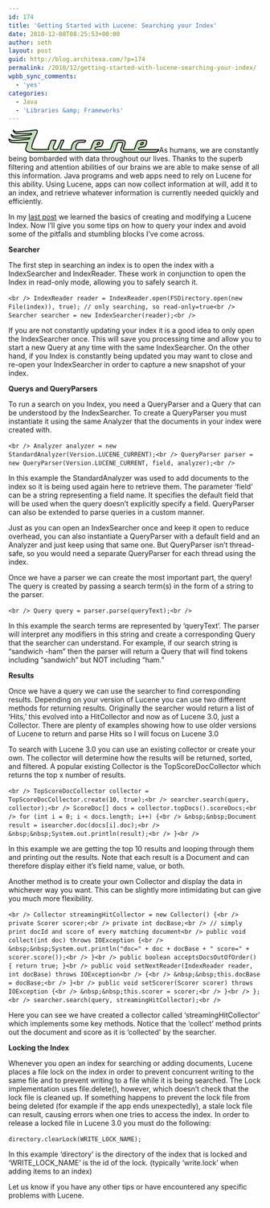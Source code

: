 ```yaml
---
id: 174
title: 'Getting Started with Lucene: Searching your Index'
date: 2010-12-08T08:25:53+00:00
author: seth
layout: post
guid: http://blog.architexa.com/?p=174
permalink: /2010/12/getting-started-with-lucene-searching-your-index/
wpbb_sync_comments:
  - 'yes'
categories:
  - Java
  - 'Libraries &amp; Frameworks'
---
```

<!--S-ButtonZ 1.1.5 Start-->

<div style="float: left; width: 42px; padding-right: 10px; margin: 0 -52px 0 0; position: relative; left: -62px; top: 8px">
</div>

<!--S-ButtonZ 1.1.5 End-->

[<img class="alignright size-full wp-image-166" title="lucene_green_300" src="assets/uploads/2010/11/lucene_green_300.gif" alt="" width="300" height="46" />](assets/uploads/2010/11/lucene_green_300.gif)As humans, we are constantly being bombarded with data throughout our lives. Thanks to the superb filtering and attention abilities of our brains we are able to make sense of all this information. Java programs and web apps need to rely on Lucene for this ability. Using Lucene, apps can now collect information at will, add it to an index, and retrieve whatever information is currently needed quickly and efficiently.

In my [last post](http://blog.architexa.com/2010/11/getting-started-with-lucene-creating-an-index/) we learned the basics of creating and modifying a Lucene Index. Now I&#8217;ll give you some tips on how to query your index and avoid some of the pitfalls and stumbling blocks I&#8217;ve come across.
  
<!--more-->


  
**Searcher**

The first step in searching an index is to open the index with a IndexSearcher and IndexReader. These work in conjunction to open the Index in read-only mode, allowing you to safely search it.

`<br />
IndexReader reader = IndexReader.open(FSDirectory.open(new File(index)), true); // only searching, so read-only=true<br />
Searcher searcher = new IndexSearcher(reader);<br />
` 

If you are not constantly updating your index it is a good idea to only open the IndexSearcher once. This will save you processing time and allow you to start a new Query at any time with the same IndexSearcher. On the other hand, if you Index is constantly being updated you may want to close and re-open your IndexSearcher in order to capture a new snapshot of your index.

**Querys and QueryParsers**

To run a search on you Index, you need a QueryParser and a Query that can be understood by the IndexSearcher. To create a QueryParser you must instantiate it using the same Analyzer that the documents in your index were created with.

`<br />
Analyzer analyzer = new StandardAnalyzer(Version.LUCENE_CURRENT);<br />
QueryParser parser = new QueryParser(Version.LUCENE_CURRENT, field, analyzer);<br />
` 

In this example the StandardAnalyzer was used to add documents to the index so it is being used again here to retrieve them. The parameter &#8216;field&#8217; can be a string representing a field name. It specifies the default field that will be used when the query doesn&#8217;t explicitly specify a field. QueryParser can also be extended to parse queries in a custom manner.

Just as you can open an IndexSearcher once and keep it open to reduce overhead, you can also instantiate a QueryParser with a default field and an Analyzer and just keep using that same one. But QueryParser isn&#8217;t thread-safe, so you would need a separate QueryParser for each thread using the index.

Once we have a parser we can create the most important part, the query! The query is created by passing a search term(s) in the form of a string to the parser.

`<br />
Query query = parser.parse(queryText);<br />
` 

In this example the search terms are represented by &#8216;queryText&#8217;. The parser will interpret any modifiers in this string and create a corresponding Query that the searcher can understand. For example, if our search string is &#8220;sandwich -ham&#8221; then the parser will return a Query that will find tokens including &#8220;sandwich&#8221; but NOT including &#8220;ham.&#8221;

**Results**

Once we have a query we can use the searcher to find corresponding results. Depending on your version of Lucene you can use two different methods for returning results. Originally the searcher would return a list of &#8216;Hits,&#8217; this evolved into a HitCollector and now as of Lucene 3.0, just a Collector. There are plenty of examples showing how to use older versions of Lucene to return and parse Hits so I will focus on Lucene 3.0

To search with Lucene 3.0 you can use an existing collector or create your own. The collector will determine how the results will be returned, sorted, and filtered. A popular existing Collector is the TopScoreDocCollector which returns the top x number of results.

`<br />
TopScoreDocCollector collector = TopScoreDocCollector.create(10, true);<br />
searcher.search(query, collector);<br />
ScoreDoc[] docs = collector.topDocs().scoreDocs;<br />
for (int i = 0; i < docs.length; i++) {<br />
&nbsp;&nbsp;Document result = isearcher.doc(docs[i].doc);<br />
&nbsp;&nbsp;System.out.println(result);<br />
}<br />
` 

In this example we are getting the top 10 results and looping through them and printing out the results. Note that each result is a Document and can therefore display either it&#8217;s field name, value, or both.

Another method is to create your own Collector and display the data in whichever way you want. This can be slightly more intimidating but can give you much more flexibility.

`<br />
Collector streamingHitCollector = new Collector() {<br />
private Scorer scorer;<br />
private int docBase;<br />
// simply print docId and score of every matching document<br />
public void collect(int doc) throws IOException {<br />
&nbsp;&nbsp;System.out.println("doc=" + doc + docBase + " score=" + scorer.score());<br />
}<br />
public boolean acceptsDocsOutOfOrder() { return true; }<br />
public void setNextReader(IndexReader reader, int docBase) throws IOException<br />
{<br />
&nbsp;&nbsp;this.docBase = docBase;<br />
}<br />
public void setScorer(Scorer scorer) throws IOException {<br />
&nbsp;&nbsp;this.scorer = scorer;<br />
}<br />
};<br />
searcher.search(query, streamingHitCollector);<br />
` 

Here you can see we have created a collector called &#8216;streamingHitCollector&#8217; which implements some key methods. Notice that the &#8216;collect&#8217; method prints out the document and score as it is &#8216;collected&#8217; by the searcher.

**Locking the Index**

Whenever you open an index for searching or adding documents, Lucene places a file lock on the index in order to prevent concurrent writing to the same file and to prevent writing to a file while it is being searched. The Lock implementation uses file.delete(), however, which doesn&#8217;t check that the lock file is cleaned up. If something happens to prevent the lock file from being deleted (for example if the app ends unexpectedly), a stale lock file can result, causing errors when one tries to access the index. In order to release a locked file in Lucene 3.0 you must do the following:

`directory.clearLock(WRITE_LOCK_NAME);`

In this example &#8216;directory&#8217; is the directory of the index that is locked and &#8216;WRITE\_LOCK\_NAME&#8217; is the id of the lock. (typically &#8216;write.lock&#8217; when adding items to an index)

Let us know if you have any other tips or have encountered any specific problems with Lucene.

<div style="clear:both;">
  &nbsp;
</div>